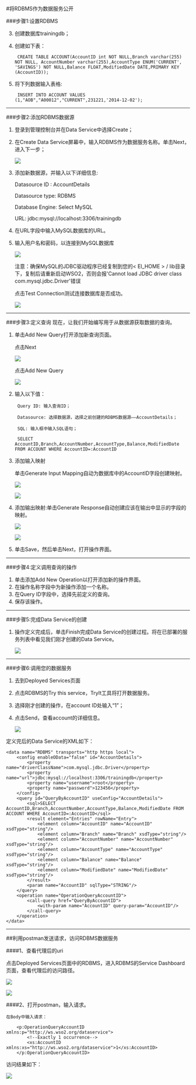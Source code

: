 #将RDBMS作为数据服务公开

###步骤1:设置RDBMS

3. 创建数据库trainingdb；
4. 创建如下表：

        CREATE TABLE ACCOUNT(AccountID int NOT NULL,Branch varchar(255) NOT NULL, AccountNumber varchar(255),AccountType ENUM('CURRENT', 'SAVINGS') NOT NULL,Balance FLOAT,ModifiedDate DATE,PRIMARY KEY (AccountID)); 

5. 将下列数据输入表格:

        INSERT INTO ACCOUNT VALUES (1,"AOB","A00012","CURRENT",231221,'2014-12-02');

***

###步骤2:添加RDBMS数据源

1. 登录到管理控制台并在Data Service中选择Create；
2. 在Create Data Service屏幕中，输入RDBMS作为数据服务名称。单击Next，进入下一步；

    ![](image/image-DataService/1.png)

3. 添加新数据源，并输入以下详细信息: 

    Datasource ID  : AccountDetails

    Datasource type: RDBMS

    Database Engine: Select MySQL

    URL:  jdbc:mysql://localhost:3306/trainingdb 

4. 在URL字段中输入MySQL数据库的URL。
5. 输入用户名和密码，以连接到MySQL数据库
   
    ![](image/image-DataService/2.png)

    注意：确保MySQL的JDBC驱动程序已经复制到您的< EI_HOME > / lib目录下，复制后请重新启动WSO2，否则会报'Cannot load JDBC driver class com.mysql.jdbc.Driver'错误

    点击Test Connection测试连接数据库是否成功。

    ![](image/image-DataService/3.png)

***

###步骤3:定义查询
现在，让我们开始编写用于从数据源获取数据的查询。

1. 单击Add New Query打开添加新查询页面。

    点击Next

    ![](image/image-DataService/4.png)

    点击Add New Query

    ![](image/image-DataService/5.png)

2. 输入以下值：

        Query ID: 输入查询ID；

        Datasource: 选择数据源，选择之前创建的RDBMS数据源——AccountDetails；

        SQL: 输入框中输入SQL语句；

        SELECT AccountID,Branch,AccountNumber,AccountType,Balance,ModifiedDate FROM ACCOUNT WHERE AccountID=:AccountID

3. 添加输入映射

    单击Generate Input Mapping自动为数据库中的AccountID字段创建映射。

    ![](image/image-DataService/6.png)

    ![](image/image-DataService/7.png)

4. 添加输出映射:单击Generate Response自动创建应该在输出中显示的字段的映射。
    
    ![](image/image-DataService/8.png)
    
    ![](image/image-DataService/9.png)

5. 单击Save，然后单击Next，打开操作界面。

***

###步骤4:定义调用查询的操作
1. 单击添加Add New Operation以打开添加新的操作界面。
2. 在操作名称字段中为新操作添加一个名称。
3. 在Query ID字段中，选择先前定义的查询。
4. 保存该操作。

***

###步骤5:完成Data Service的创建   
1. 操作定义完成后，单击Finish完成Data Service的创建过程。将在已部署的服务列表中看见我们刚才创建的Data Service。

    ![](image/image-DataService/10.png)


***

###步骤6:调用您的数据服务

1. 去到Deployed Services页面
2. 点击RDBMS的Try this service，TryIt工具将打开数据服务。
3. 选择刚才创建的操作，在account ID处输入“1”；
4. 点击Send，查看account的详细信息。

    ![](image/image-DataService/11.png)

定义完后的Data Service的XML如下：

    <data name="RDBMS" transports="http https local">
        <config enableOData="false" id="AccountDetails">
            <property name="driverClassName">com.mysql.jdbc.Driver</property>
            <property name="url">jdbc:mysql://localhost:3306/trainingdb</property>
            <property name="username">root</property>
            <property name="password">123456</property>
        </config>
        <query id="QueryByAccountID" useConfig="AccountDetails">
            <sql>SELECT AccountID,Branch,AccountNumber,AccountType,Balance,ModifiedDate FROM ACCOUNT WHERE AccountID=:AccountID</sql>
            <result element="Entries" rowName="Entry">
                <element column="AccountID" name="AccountID" xsdType="string"/>
                <element column="Branch" name="Branch" xsdType="string"/>
                <element column="AccountNumber" name="AccountNumber" xsdType="string"/>
                <element column="AccountType" name="AccountType" xsdType="string"/>
                <element column="Balance" name="Balance" xsdType="string"/>
                <element column="ModifiedDate" name="ModifiedDate" xsdType="string"/>
            </result>
            <param name="AccountID" sqlType="STRING"/>
        </query>
        <operation name="OperationQueryAccountID">
            <call-query href="QueryByAccountID">
                <with-param name="AccountID" query-param="AccountID"/>
            </call-query>
        </operation>
    </data>


***

##利用postman发送请求，访问RDBMS数据服务

####1、查看代理后的uri

点击Deployed Services页面中的RDBMS，进入RDBMS的Service Dashboard页面，查看代理后的访问路径。

![](image/image-DataService/10.png)

![](image/image-DataService/12.png)

####2、打开postman，输入请求。

    在Body中输入请求：

        <p:OperationQueryAccountID xmlns:p="http://ws.wso2.org/dataservice">
            <!--Exactly 1 occurrence-->
            <xs:AccountID xmlns:xs="http://ws.wso2.org/dataservice">1</xs:AccountID>
        </p:OperationQueryAccountID>

访问结果如下：

![](image/image-DataService/13.png)



